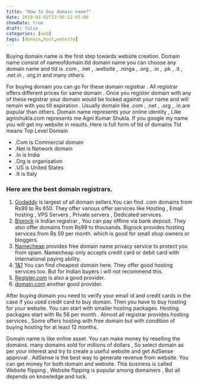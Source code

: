 ```yaml
---
title: "How to buy domain name?"
date: 2018-03-02T13:56:12-05:00
showDate: true
draft: false
categories: [web]
tags: [domain,host,website]
---
```


Buying domain name is the first step towards website creation. Domain name consist of nameofdomain.tld
domain name you can choose any domain name and tld is .com , .net , .website , .ninga , .org , .in , .pk , .it , .net.in , .org.in and many others.

For buying domain you can go for these domain registrar . All registrar offers different prices for same domain . Once you register domain with any of these registrar your domain would be locked against your name and will remain with you till expiration . Usually domain like .com , .net , .org  , .in are popular than others. Domain name represents your online identity , Like agnishukla.com represents me Agni Kumar Shukla. If you google my name you will get my website in results. Here is full form of tld of domains Tld means Top Level Domain

- .Com is Commercial domain
- .Net is  Network domain
- .In is India
- .Org is organisation
- .US is United States
- .It is Italy

### Here are the best domain registrars.
1. [Godaddy](https://in.godaddy.com/) is largest of all domain sellers.You can find .com domains from Rs99 to Rs 650. They offer various offer services like Hosting , Email hosting , VPS Servers , Private servers , Dedicated services.
2. [Bigrock](https://www.bigrock.in/) is Indian registrar , You can pay offline via bank deposit. They also offer domains from Rs99 to thousands. Bigrock provides hosting services from Rs 59 per month. which is good for small shop owners or bloggers.
3. [Namecheap](https://www.namecheap.com/) provides free domain name privacy service to protect you from spam. Namecheap only accepts credit card or debit card with International paying ability.
4. [1&1](https://www.1and1.com/) You can find cheapest domain here. They offer good hosting services too. But for Indian buyers i will not recommend this.
5. [Register.com](Register.com) is also a good provider.
6. [domain.com](domain.com) another good provider.

After buying domain you need to verify your email id and credit cards in the case if you used credit card to buy domain. Then you have to buy hosting for your website. You can start with smaller hosting packages. Hosting packages start with Rs 56 per month . Almost all registrar provides hosting services , Some offers hosting with free domain but with condition of buying hosting for at least 12 months.

Domain name is like online asset. You can make money by reselling the domains. many domains sold for millions of dollars , So select domain as per your interest and try to create a useful website and get AdSense approval . AdSense is the best way to generate revenue from website. You can get money for both domain and website. This business is called Website flipping , Website flipping is popular among domainers , But all depends on knowledge and luck.


